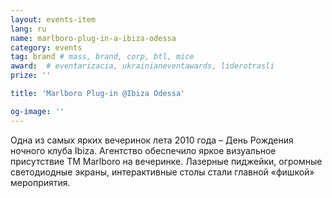 ```yaml
---
layout: events-item
lang: ru
name: marlboro-plug-in-a-ibiza-odessa
category: events
tag: brand # mass, brand, corp, btl, mice
award:  # eventarizacia, ukrainianeventawards, liderotrasli
prize: ''

title: 'Marlboro Plug-in @Ibiza Odessa'

og-image: ''
---
```


Одна из самых ярких вечеринок лета 2010 года – День Рождения ночного клуба Ibiza. Агентство обеспечило яркое визуальное присутствие ТМ Marlboro на вечеринке.  Лазерные пиджейки, огромные светодиодные экраны, интерактивные столы стали главной «фишкой» мероприятия.
